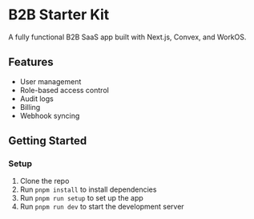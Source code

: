 # B2B Starter Kit

A fully functional B2B SaaS app built with Next.js, Convex, and WorkOS.

## Features

- User management
- Role-based access control
- Audit logs
- Billing
- Webhook syncing

## Getting Started

### Setup

1. Clone the repo
2. Run `pnpm install` to install dependencies
3. Run `pnpm run setup` to set up the app
4. Run `pnpm run dev` to start the development server

